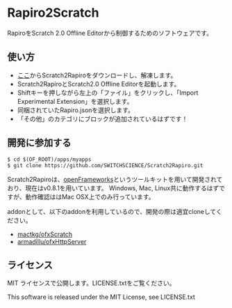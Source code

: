 # Rapiro2Scratch
RapiroをScratch 2.0 Offline Editorから制御するためのソフトウェアです。

## 使い方
- [ここ](http://ssci.to/)からScratch2Rapiroをダウンロードし、解凍します。
- Scratch2RapiroとScratch2.0 Offline Editorを起動します。
- Shiftキーを押しながら左上の「ファイル」をクリックし、「Import Experimental Extension」を選択します。
- 同梱されていたRapiro.jsonを選択します。
- 「その他」のカテゴリにブロックが追加されているはずです！

## 開発に参加する
```
$ cd $(OF_ROOT)/apps/myapps
$ git clone https://github.com/SWITCHSCIENCE/Scratch2Rapiro.git
```

Scratch2Rapiroは、[openFrameworks](http://openframeworks.jp/)というツールキットを用いて開発されており、現在はv0.8.1を用いています。
Windows, Mac, Linux共に動作するはずですが、動作確認ははMac OSX上でのみ行っています。

addonとして、以下のaddonを利用しているので、開発の際は適宜cloneしてください。

- [mactkg/ofxScratch](https://github.com/mactkg/ofxScratch)
- [armadillu/ofxHttpServer](https://github.com/armadillu/ofxHttpServer)

## ライセンス
MIT ライセンスで公開します。LICENSE.txtをご覧ください。

This software is released under the MIT License, see LICENSE.txt

